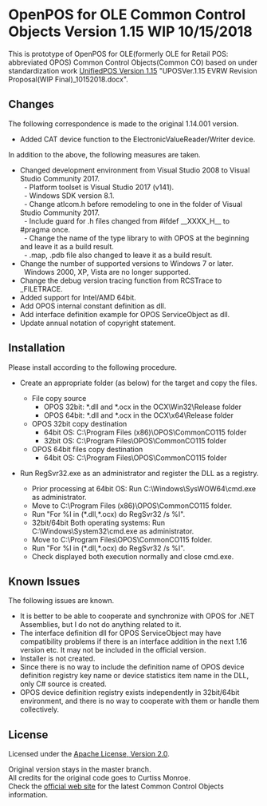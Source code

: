 ﻿# OpenPOS for OLE Common Control Objects Version 1.15 WIP 10/15/2018  
This is prototype of OpenPOS for OLE(formerly OLE for Retail POS: abbreviated OPOS) Common Control Objects(Common CO) based on under standardization work [UnifiedPOS Version 1.15][upos115] "UPOSVer.1.15 EVRW Revision Proposal(WIP Final)\_10152018.docx".

## Changes  
The following correspondence is made to the original 1.14.001 version.  

- Added CAT device function to the ElectronicValueReader/Writer device.  

In addition to the above, the following measures are taken.

- Changed development environment from Visual Studio 2008 to Visual Studio Community 2017.  
  - Platform toolset is Visual Studio 2017 (v141).  
  - Windows SDK version 8.1.  
  - Change atlcom.h before remodeling to one in the folder of Visual Studio Community 2017.  
  - Include guard for .h files changed from #ifdef \_\_XXXX\_H\_\_ to #pragma once.  
  - Change the name of the type library to with OPOS at the beginning and leave it as a build result.  
  - .map, .pdb file also changed to leave it as a build result.  
- Change the number of supported versions to Windows 7 or later.  
  Windows 2000, XP, Vista are no longer supported.  
- Change the debug version tracing function from RCSTrace to \_FILETRACE.  
- Added support for Intel/AMD 64bit.  
- Add OPOS internal constant definition as dll.  
- Add interface definition example for OPOS ServiceObject as dll.  
- Update annual notation of copyright statement.  


## Installation  
Please install according to the following procedure.  


- Create an appropriate folder (as below) for the target and copy the files.  
  - File copy source  
    - OPOS 32bit: \*.dll and \*.ocx in the OCX\\Win32\\Release folder  
    - OPOS 64bit: \*.dll and \*.ocx in the OCX\\x64\\Release folder  
  - OPOS 32bit copy destination  
    - 64bit OS: C:\\Program Files (x86)\\OPOS\\CommonCO115 folder  
    - 32bit OS: C:\\Program Files\\OPOS\\CommonCO115 folder  
  - OPOS 64bit files copy destination  
    - 64bit OS: C:\\Program Files\\OPOS\\CommonCO115 folder  


- Run RegSvr32.exe as an administrator and register the DLL as a registry.  
  - Prior processing at 64bit OS: Run C:\\Windows\\SysWOW64\\cmd.exe as administrator.  
  - Move to C:\\Program Files (x86)\\OPOS\\CommonCO115 folder.  
  - Run "For %I in (\*.dll,\*.ocx) do RegSvr32 /s %I".  
  - 32bit/64bit Both operating systems: Run C:\\Windows\\System32\\cmd.exe as administrator.  
  - Move to C:\\Program Files\\OPOS\\CommonCO115 folder.  
  - Run "For %I in (\*.dll,\*.ocx) do RegSvr32 /s %I".  
  - Check displayed both execution normally and close cmd.exe.  


## Known Issues  
The following issues are known.  

- It is better to be able to cooperate and synchronize with OPOS for .NET Assemblies, but I do not do anything related to it.  
- The interface definition dll for OPOS ServiceObject may have compatibility problems if there is an interface addition in the next 1.16 version etc. It may not be included in the official version.  
- Installer is not created.  
- Since there is no way to include the definition name of OPOS device definition registry key name or device statistics item name in the DLL, only C# source is created.  
- OPOS device definition registry exists independently in 32bit/64bit environment, and there is no way to cooperate with them or handle them  collectively.  


## License  
Licensed under the [Apache License, Version 2.0](./LICENSE-2.0.txt).  

Original version stays in the master branch.  
All credits for the original code goes to Curtiss Monroe.  
Check the [official web site][opos] for the latest Common Control Objects information.  

[upos115]: https://issues.omg.org/issues/lists/retail-up115-ftf?view=ALL
[opos]: http://monroecs.com/oposccos.htm
